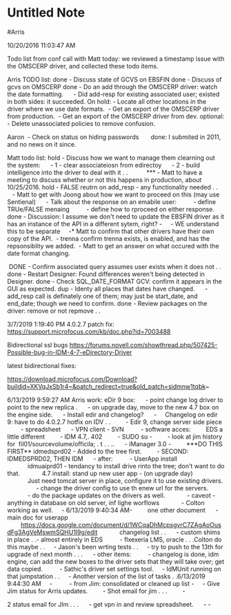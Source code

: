 # Untitled Note

#Arris

10/20/2016 11:03:47 AM

Todo list from conf call with Matt today: we reviewed a timestamp issue with the OMSCERP driver, and collected these todo items.

Arris TODO list:
done - Discuss state of GCVS on EBSFIN
done - Discuss of gcvs on OMSCERP
done - Do an add through the OMSCERP driver: watch the date formatting.
     - Did add-resp for existing associated user; existed in both sides: it succeeded.
On hold: - Locate all other locations in the driver where we use date formats.
 - Get an export of the OMSCERP driver from production.
 - Get an export of the OMSCERP driver from dev.
optional: - Delete unassociated policies to remove confusion.

Aaron
 - Check on status on hiding passwords
      done: I submited in 2011, and no news on it since.

Matt todo list:
hold - Discuss how we want to manage them clearning out the system:
     - 1 - clear associateiosn from edirectoy
     - 2 - build intelligence into the driver to deal with it . .     
     \*\*\* - Matt to have a meeting to discuss whether or not this happens in production, about 10/25/2016.
hold - FALSE reutrn on add\_resp - any functionality needed . .
     - Matt to get with Joong about how we want to proceed on this (may use Sentienal)
     - Talk about the response on an emabile user:
         - define TRUe/FALSE menaing
         - define how to rproceed on either response.
done - Discussion: I assume we don't need to update the EBSFIN driver as it has an instance of the API in a different sytem, right? -
    - WE understand this to be separate
    -\* Matt to confirm that other drivers have their own copy of the API.
 - trenna confirm trenna exists, is enabled, and has the repsonsiblity we added.
 - Matt to get an answer on what occured with the date format changing.

 DONE - Confirm associated query assumes user exists when it does not . .
done - Restart Designer: Found differences weren't being detected in Designer.
done - Check SQL\_DATE\_FORMAT GCV: confirm it appears in the GUI as expected.
dup - Identy all places that dates have changed.
     - add\_resp call is definately one of them; may just be start\_date, and end\_date; though we need to confirm.
done - Review packages on the driver: remove or not repmove . .

3/7/2019 1:19:40 PM
4.0.2.7 patch fix:
<https://support.microfocus.com/kb/doc.php?id=7003488>

Bidirectional ssl bugs
<https://forums.novell.com/showthread.php/507425-Possible-bug-in-IDM-4-7-eDirectory-Driver>

latest bidirectional fixes:

<https://download.microfocus.com/Download?buildid=XKVqJxSb1r4~&patch_redirect=true&old_patch=sidmnw1tqbk>~

6/13/2019 9:59:27 AM
Arris work:
eDir 9 box:
     - point change log driver to point to the new replica .
     - on upgrade day, move to the new 4.7 box on the engine side.
     - Install edir and changelog?
     -     Changelog on edir 9: have to do 4.0.2.7 hotfix on IDV . .
        - Edir 9, change server side piece
        - spreadsheet
     - VPN client - SVN    
     - software acces:
        EDS a little different
        - IDM 4.7,. 402
        - SUDO su -
        - look at jim history for  fil01/sourcevolume/officila; . t . . ..
     - iManager 3.0 -
        \*\*\*DO THIS FIRST\*\* idmedsprd02 - Added to the tree first.
        - SECOND: IDMEDSPRD02, THEN IDM
     - after:
         - UserApp install
            idmuaiprd01 - tendancy to install drive rinto the tree; don't want to do that.
            4.7 install: stand up new user app - (on upgrade day)
            Just need tomcat server in place, configure it to use existing drivers.
                 - change the driver config to use th enew url for the servers.
            - do the package updates on the drivers as well.
            - caveot - anything in database on old server, inf lighe worflows
            - Colton working as well.
    - 6/13/2019 9:40:34 AM-
        one other document
     - main doc for userapp
        <https://docs.google.com/document/d/1WCqaDhMcpsgvrC7ZAgAoOusdFg3AgVeMswmSQHU1l9g/edit>
            changelog list . .
     - custom shims in place . .- almost entirely in EDS
         - flxexeria LMS, oracle . . .Colton do this maybe . .
    - Jason's been wrting tests . .
    - try to push to the 13th for upgrade of next month . . .
     - other items:
         - changelog is done, idm engine, can add the new boxes to the driver sets that they will take over; get data copied.
         - Sathic's driver set settings tool.
    - IdMUnit running on that jumpstation . .
    - Another version of the list of tasks . .6/13/2019 9:44:30 AM     -
         - from Jim: consolidated or cleaned up list -
    - Give Jim status for Arris updates.
        - Shot email for jim . . .
        -

2 status email for JIm . . .
     - get vpn in and review spreadsheet.
     - -
